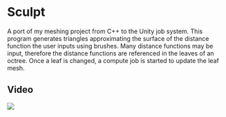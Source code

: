 # Sculpt

A port of my meshing project from C++ to the Unity job system. This program generates triangles approximating the surface of the distance function the user inputs using brushes. Many distance functions may be input, therefore the distance functions are referenced in the leaves of an octree. Once a leaf is changed, a compute job is started to update the leaf mesh.


## **Video**

[![](http://img.youtube.com/vi/jJ_G_OzBI7w/0.jpg)](http://www.youtube.com/watch?v=jJ_G_OzBI7w)

